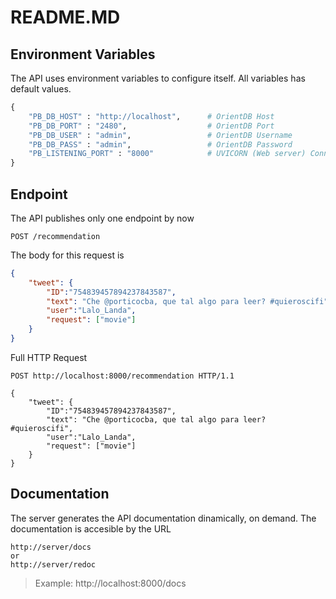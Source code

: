 # README.MD

## Environment Variables

The API uses environment variables to configure itself. All variables has default values.

```python
{
    "PB_DB_HOST" : "http://localhost",      # OrientDB Host
    "PB_DB_PORT" : "2480",                  # OrientDB Port
    "PB_DB_USER" : "admin",                 # OrientDB Username
    "PB_DB_PASS" : "admin",                 # OrientDB Password
    "PB_LISTENING_PORT" : "8000"            # UVICORN (Web server) Connection Port
}
```

## Endpoint

The API publishes only one endpoint by now

```http
POST /recommendation
```

The body for this request is

```json
{
    "tweet": {
        "ID":"754839457894237843587",
        "text": "Che @porticocba, que tal algo para leer? #quieroscifi",
        "user":"Lalo_Landa",
        "request": ["movie"]
    }
}
```

Full HTTP Request

```http
POST http://localhost:8000/recommendation HTTP/1.1

{
    "tweet": {
        "ID":"754839457894237843587",
        "text": "Che @porticocba, que tal algo para leer? #quieroscifi",
        "user":"Lalo_Landa",
        "request": ["movie"]
    }
}

```

## Documentation

The server generates the API documentation dinamically, on demand. The documentation is accesible by the URL

```
http://server/docs 
or 
http://server/redoc
```
>Example: http://localhost:8000/docs
